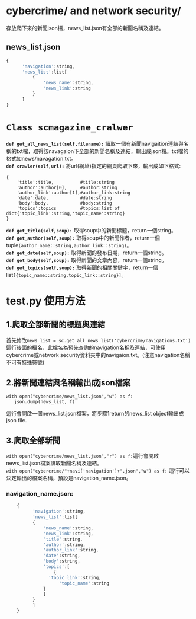 # cybercrime/ and network security/   
存放爬下來的新聞json檔，news_list.json有全部的新聞名稱及連結。  
## news_list.json  
```javascript
{  
      'navigation':string, 
      'news_list':list[ 
          {
              'news_name':string,
              'news_link':string
          }
      ]
} 
```  
# `Class scmagazine_cralwer`  
	
**`def get_all_news_list(self,filename):`** 讀取一個有新聞navigaition連結與名稱的txt檔，取得該navagaion下全部的新聞名稱及連結，輸出成json檔。txt檔的格式如news/navagation.txt。  
**`def crawler(self,url):`** 將url(網址)指定的網頁爬取下來，輸出成如下格式:  
```   
{
	'title':title,			#title:string
	'author':author[0],		#author:string
	'author_link':author[1],#author_link:string
	'date':date,			#date:string
	'body':body,			#body:string
	'topics':topics			#topics:list of dict{'topic_link':string,'topic_name':string}
}
```  
**`def get_title(self,soup):`** 取得soup中的新聞標題，return一個string。   
**`def get_author(self,soup):`** 取得soup中的新聞作者，return一個tuple`(author_name::string,author_link::string)`。  
**`def get_date(self,soup):`** 取得新聞的發布日期，return一個string。   
**`def get_body(self,soup):`** 取得新聞的文章內容，return一個string。   
**`def get_topics(self,soup):`** 取得新聞的相關關鍵字，return一個list`[{topic_name::string,topic_link::string}]`。  

# test.py 使用方法  
## 1.爬取全部新聞的標題與連結  
首先修改`news_list = sc.get_all_news_list('cybercrime/navigations.txt')`這行後面的檔名，此檔名為預先查詢的navigation名稱及連結，可使用cybercrime或network security資料夾中的navigaion.txt。(注意navigation名稱不可有特殊符號)    

## 2.將新聞連結與名稱輸出成json檔案  
```  
with open("cybercrime/news_list.json","w") as f:
   json.dump(news_list, f)
```  
這行會開啟一個news_list.json檔案，將步驟1return的news_list object輸出成json file.  

## 3.爬取全部新聞  
`with open("cybercrime/news_list.json","r") as f:`這行會開啟news_list.json檔案讀取新聞名稱及連結。  
`with open("cybercrime/"+navi['navigation']+".json","w") as f:` 這行可以決定輸出的檔案名稱，預設是navigation_name.json。  
### navigation_name.json:  
```javascript
	{  
	      'navigation':string, 
	      'news_list':list[ 
		  {
		      'news_name':string,
		      'news_link':string,
		      'title':string,	
		      'author':string,	
		      'author_link':string,
		      'date':string,			
		      'body':string,			
		      'topics':[			
		      	  {
			  	'topic_link':string,
			    	'topic_name':string
			  }
		      ]
		  }
	      ]
	} 
```  


